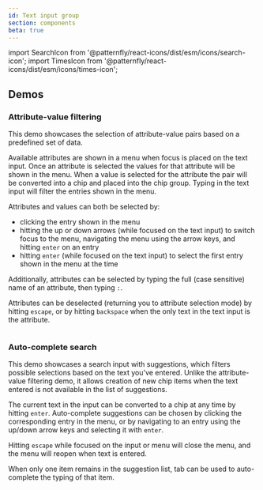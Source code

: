```yaml
---
id: Text input group
section: components
beta: true
---
```


import SearchIcon from '@patternfly/react-icons/dist/esm/icons/search-icon';
import TimesIcon from '@patternfly/react-icons/dist/esm/icons/times-icon';

## Demos

### Attribute-value filtering

This demo showcases the selection of attribute-value pairs based on a predefined set of data.

Available attributes are shown in a menu when focus is placed on the text input. Once an attribute is selected the values for that attribute will be shown in the menu. When a value is selected for the attribute the pair will be converted into a chip and placed into the chip group. Typing in the text input will filter the entries shown in the menu.

Attributes and values can both be selected by: 
- clicking the entry shown in the menu
- hitting the up or down arrows (while focused on the text input) to switch focus to the menu, navigating the menu using the arrow keys, and hitting `enter` on an entry
- hitting `enter` (while focused on the text input) to select the first entry shown in the menu at the time

Additionally, attributes can be selected by typing the full (case sensitive) name of an attribute, then typing `:`.

Attributes can be deselected (returning you to attribute selection mode) by hitting `escape`, or by hitting `backspace` when the only text in the text input is the attribute.

```ts file="./examples/TextInputGroup/AttributeValueFiltering.tsx"
```
### Auto-complete search

This demo showcases a search input with suggestions, which filters possible selections based on the text you've entered. Unlike the attribute-value filtering demo, it allows creation of new chip items when the text entered is not available in the list of suggestions.

The current text in the input can be converted to a chip at any time by hitting `enter`. Auto-complete suggestions can be chosen by clicking the corresponding entry in the menu, or by navigating to an entry using the up/down arrow keys and selecting it with `enter`.

Hitting `escape` while focused on the input or menu will close the menu, and the menu will reopen when text is entered.

When only one item remains in the suggestion list, tab can be used to auto-complete the typing of that item.

```ts file="./examples/TextInputGroup/AutoCompleteSearch.tsx"
```

